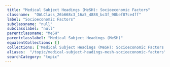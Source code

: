 ```yaml
--- 
 title: "Medical Subject Headings (MeSH): Socioeconomic Factors" 
 classname:  "OWLClass_26b668c3_16a5_4888_bc3f_98bef87ce4ff" 
 label: "Socioeconomic Factors" 
 subclassname: "null" 
 subclasslabel: "null" 
 parentclassname: "MeSH" 
 parentclasslabel: "Medical Subject Headings (MeSH)" 
 equalentCollections: [] 
 collections: ['Medical Subject Headings (MeSH): Socioeconomic Factors']
 aliases:  "/topic/medical-subject-headings-mesh-socioeconomic-factors"  
 searchCategory: "topic" 
---
```

